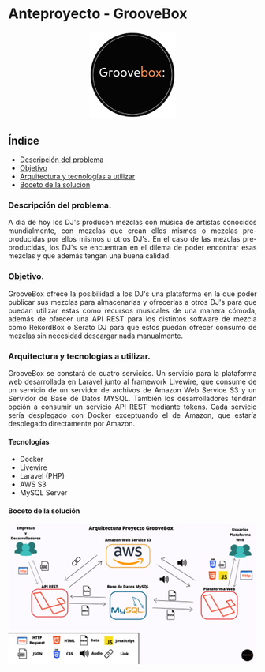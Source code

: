 <div align="justify">

  # Anteproyecto - GrooveBox

  <div align="center">
    <img src="../../assets/img/Groove.png" alt="Logo de GrooveBox" width="35%">
  </div>
  
  ## Índice

  - [Descripción del problema](#descripción-del-problema)
  - [Objetivo](#objetivo)
  - [Arquitectura y tecnologías a utilizar](#arquitectura-y-tecnologías-a-utilizar)
  - [Boceto de la solución](#boceto-de-la-solución)
  
  ### Descripción del problema.

   A día de hoy los DJ's producen mezclas con música de artistas conocidos mundialmente, con mezclas que crean ellos mismos o mezclas pre-producidas por ellos mismos u otros DJ's. En el caso de las mezclas pre-producidas, los DJ's se encuentran en el dilema de poder encontrar esas mezclas y que además tengan una buena calidad.

  ### Objetivo.

  GrooveBox ofrece la posibilidad a los DJ's una plataforma en la que poder publicar sus mezclas para almacenarlas y ofrecerlas a otros DJ's para que puedan utilizar estas como recursos musicales de una manera cómoda, además de ofrecer una API REST para los distintos software de mezcla como RekordBox o Serato DJ para que estos puedan ofrecer consumo de mezclas sin necesidad descargar nada manualmente.

  
  ### Arquitectura y tecnologías a utilizar.
  
  GrooveBox se constará de cuatro servicios. Un servicio para la plataforma web desarrollada en Laravel junto al framework Livewire, que consume de un servicio de un servidor de archivos de Amazon Web Service S3 y un Servidor de Base de Datos MYSQL. También los desarrolladores tendrán opción a consumir un servicio API REST mediante tokens. Cada servicio sería desplegado con Docker exceptuando el de Amazon, que estaría desplegado directamente por Amazon.

  #### Tecnologías

  - Docker
  - Livewire
  - Laravel (PHP)
  - AWS S3
  - MySQL Server

  #### Boceto de la solución

  <div align="center">
  
  ![Boceto Solución](../../assets/img/BocetoSolucion.png)

  </div>

</div>
